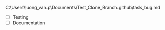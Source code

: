C:\Users\luong_van.p\Documents\Test_Clone_Branch\.github\task_bug.md
- [ ] Testing
- [ ] Documentation
